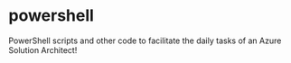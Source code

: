 # powershell
PowerShell scripts and other code to facilitate the daily tasks of an Azure Solution Architect!
